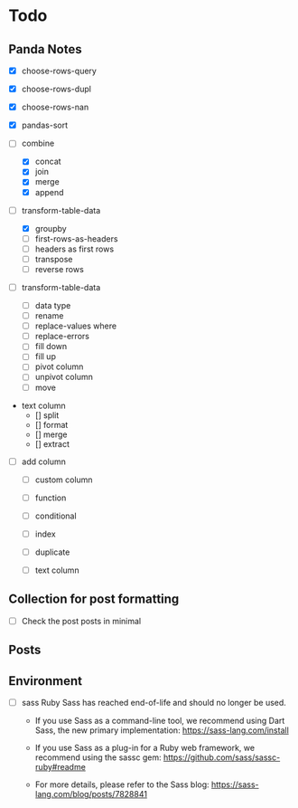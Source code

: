 # Todo

## Panda Notes

- [x] choose-rows-query
- [x] choose-rows-dupl
- [x] choose-rows-nan

- [x] pandas-sort

- [ ] combine
  - [x] concat
  - [x] join
  - [x] merge
  - [x] append

- [ ] transform-table-data
  - [x] groupby
  - [ ] first-rows-as-headers
  - [ ] headers as first rows
  - [ ] transpose
  - [ ] reverse rows

- [ ] transform-table-data
  - [ ] data type
  - [ ] rename
  - [ ] replace-values
    where
  - [ ] replace-errors
  - [ ] fill down
  - [ ] fill up
  - [ ] pivot column
  - [ ] unpivot column
  - [ ] move

- text column
  - [] split
  - [] format
  - [] merge
  - [] extract

- [ ] add column
  - [ ] custom column
  - [ ] function
  - [ ] conditional
  - [ ] index
  - [ ] duplicate
  - [ ] text column


## Collection for post formatting

- [ ] Check the post posts in minimal

## Posts

## Environment

- [ ] sass
  Ruby Sass has reached end-of-life and should no longer be used.

  * If you use Sass as a command-line tool, we recommend using Dart Sass, the new
    primary implementation: https://sass-lang.com/install

  * If you use Sass as a plug-in for a Ruby web framework, we recommend using the
    sassc gem: https://github.com/sass/sassc-ruby#readme

  * For more details, please refer to the Sass blog:
    https://sass-lang.com/blog/posts/7828841